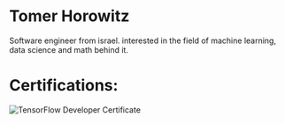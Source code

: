 # Tomer Horowitz
Software engineer from israel. 
interested in the field of machine learning, data science and math behind it.

# Certifications:
![TensorFlow Developer Certificate](https://api.accredible.com/v1/frontend/credential_website_embed_image/certificate/21406580)

